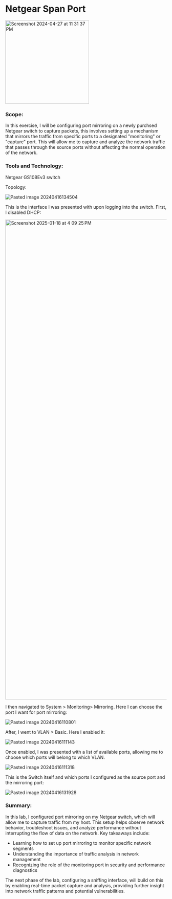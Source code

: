 # Netgear Span Port

<img width="261" alt="Screenshot 2024-04-27 at 11 31 37 PM" src="https://github.com/lm3nitro/Projects/assets/55665256/b47f1e79-e323-4f98-8a36-5d310a6dab40">

### Scope: 

In this exercise, I will be configuring port mirroring on a newly purchsed Netgear switch to capture packets, this involves setting up a mechanism that mirrors the traffic from specific ports to a designated "monitoring" or "capture" port. This will allow me to capture and analyze the network traffic that passes through the source ports without affecting the normal operation of the network.

### Tools and Technology:
Netgear GS108Ev3 switch

Topology:

![Pasted image 20240416134504](https://github.com/lm3nitro/Projects/assets/55665256/c5c73a32-7099-4973-8ba3-496506054882)

This is the interface I was presented with upon logging into the switch. First, I disabled DHCP:

<img width="1501" alt="Screenshot 2025-01-18 at 4 09 25 PM" src="https://github.com/user-attachments/assets/be872b2c-4377-4ce7-83f6-f17565597130" />

I then navigated to System > Monitoring> Mirroring. Here I can choose the port I want for port mirroring: 

![Pasted image 20240416110801](https://github.com/lm3nitro/Projects/assets/55665256/0f8a18c5-5d5a-4410-9d2f-907cc9bef7f6)

After, I went to VLAN > Basic. Here I enabled it:

![Pasted image 20240416111143](https://github.com/lm3nitro/Projects/assets/55665256/9b682e1c-d6c7-44e9-8a19-332694f50943)

Once enabled, I was presented with a list of available ports, allowing me to choose which ports will belong to which VLAN.

![Pasted image 20240416111318](https://github.com/lm3nitro/Projects/assets/55665256/3e7f972e-7ad3-4ba3-92d2-f5bf7e31784e)

This is the Switch itself and which ports I configured as the source port and the mirroring port:

![Pasted image 20240416131928](https://github.com/lm3nitro/Projects/assets/55665256/1771622d-31ce-46fa-9e07-dff438489204)

### Summary:

In this lab, I configured port mirroring on my Netgear switch, which will allow me to capture traffic from my host. This setup helps observe network behavior, troubleshoot issues, and analyze performance without interrupting the flow of data on the network. Key takeaways include:

+ Learning how to set up port mirroring to monitor specific network segments
+ Understanding the importance of traffic analysis in network management
+ Recognizing the role of the monitoring port in security and performance diagnostics
  
The next phase of the lab, configuring a sniffing interface, will build on this by enabling real-time packet capture and analysis, providing further insight into network traffic patterns and potential vulnerabilities.



